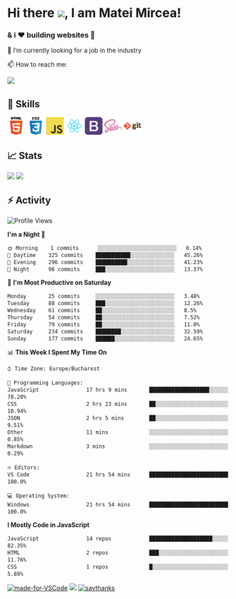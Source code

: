 # Hi there <img src="https://raw.githubusercontent.com/MartinHeinz/MartinHeinz/master/wave.gif" width="30px">, I am Matei Mircea!
### & i ❤️ building websites 🙌

🔭 I’m currently looking for a job in the industry

📫 How to reach me:

<a href="https://www.linkedin.com/in/mateimircea/">
  <img src="https://img.shields.io/badge/--linkedin?label=LinkedIn&logo=LinkedIn&style=social" />
<a>
 
 
## 🚀 Skills 
<div display="inline">
<img alt="HTML5" width="40px" src="https://raw.githubusercontent.com/github/explore/80688e429a7d4ef2fca1e82350fe8e3517d3494d/topics/html/html.png" />
<img alt="CSS3" width="40px" src="https://raw.githubusercontent.com/github/explore/80688e429a7d4ef2fca1e82350fe8e3517d3494d/topics/css/css.png" />
<img alt="JavaScript" width="40px" src="https://raw.githubusercontent.com/github/explore/80688e429a7d4ef2fca1e82350fe8e3517d3494d/topics/javascript/javascript.png" />
<img alt="React" width="40px" src="https://raw.githubusercontent.com/github/explore/80688e429a7d4ef2fca1e82350fe8e3517d3494d/topics/react/react.png" />
<img alt="bootstrap" width="40px" src="https://raw.githubusercontent.com/github/explore/78df643247d429f6cc873026c0622819ad797942/topics/bootstrap/bootstrap.png" />
<img alt="Sass" width="40px" src="https://raw.githubusercontent.com/github/explore/80688e429a7d4ef2fca1e82350fe8e3517d3494d/topics/sass/sass.png" />
<img alt="Git" width="40px" src="https://raw.githubusercontent.com/github/explore/80688e429a7d4ef2fca1e82350fe8e3517d3494d/topics/git/git.png" />
<div>


## 📈 Stats 
<div display="inline">
<img src="https://github-readme-stats.vercel.app/api/top-langs/?username=Matei87&theme=radical&show_icons=true" />
<img src="https://github-readme-stats.vercel.app/api?username=Matei87&theme=radical&show_icons=true" />
<div>


## :zap: Activity
<!--START_SECTION:waka-->
![Profile Views](http://img.shields.io/badge/Profile%20Views-25-blue)

**I'm a Night 🦉** 

```text
🌞 Morning    1 commits      ░░░░░░░░░░░░░░░░░░░░░░░░░   0.14% 
🌆 Daytime    325 commits    ███████████░░░░░░░░░░░░░░   45.26% 
🌃 Evening    296 commits    ██████████░░░░░░░░░░░░░░░   41.23% 
🌙 Night      96 commits     ███░░░░░░░░░░░░░░░░░░░░░░   13.37%

```
📅 **I'm Most Productive on Saturday** 

```text
Monday       25 commits     ░░░░░░░░░░░░░░░░░░░░░░░░░   3.48% 
Tuesday      88 commits     ███░░░░░░░░░░░░░░░░░░░░░░   12.26% 
Wednesday    61 commits     ██░░░░░░░░░░░░░░░░░░░░░░░   8.5% 
Thursday     54 commits     ██░░░░░░░░░░░░░░░░░░░░░░░   7.52% 
Friday       79 commits     ██░░░░░░░░░░░░░░░░░░░░░░░   11.0% 
Saturday     234 commits    ████████░░░░░░░░░░░░░░░░░   32.59% 
Sunday       177 commits    ██████░░░░░░░░░░░░░░░░░░░   24.65%

```


📊 **This Week I Spent My Time On** 

```text
⌚︎ Time Zone: Europe/Bucharest

💬 Programming Languages: 
JavaScript               17 hrs 9 mins       ███████████████████░░░░░░   78.28% 
CSS                      2 hrs 23 mins       ██░░░░░░░░░░░░░░░░░░░░░░░   10.94% 
JSON                     2 hrs 5 mins        ██░░░░░░░░░░░░░░░░░░░░░░░   9.51% 
Other                    11 mins             ░░░░░░░░░░░░░░░░░░░░░░░░░   0.85% 
Markdown                 3 mins              ░░░░░░░░░░░░░░░░░░░░░░░░░   0.29%

🔥 Editors: 
VS Code                  21 hrs 54 mins      █████████████████████████   100.0%

💻 Operating System: 
Windows                  21 hrs 54 mins      █████████████████████████   100.0%

```

**I Mostly Code in JavaScript** 

```text
JavaScript               14 repos            ████████████████████░░░░░   82.35% 
HTML                     2 repos             ███░░░░░░░░░░░░░░░░░░░░░░   11.76% 
CSS                      1 repos             █░░░░░░░░░░░░░░░░░░░░░░░░   5.88%

```



<!--END_SECTION:waka-->
  
  
  

[![made-for-VSCode](https://img.shields.io/badge/Made%20for-VSCode-1f425f.svg)](https://code.visualstudio.com/)
<img src="https://img.shields.io/badge/MADE%20WITH%20%E2%9D%A4%EF%B8%8F%20IN-ROMANIA-%23CD0000?style=for-the-badge" />
[![saythanks](https://img.shields.io/badge/say-thanks-ff69b4.svg)](https://saythanks.io/to/kennethreitz)
